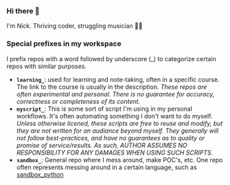 ### Hi there 👋

I'm Nick. Thriving coder, struggling musician 🎹🥴

### Special prefixes in my workspace

I prefix repos with a word followed by underscore (_) to categorize certain repos with similar purposes.

- **`learning_`**: used for learning and note-taking, often in a specific course. The link to the course is usually in the description. _These repos are often experimental and personal. There is no guarantee for accuracy, correctness or completeness of its content._
- **`myscript_`**: This is some sort of script I'm using in my personal workflows. It's often automating something I don't want to do myself. _Unless otherwise licened, these scripts are free to reuse and modify, but they are not written for an audiance beyond myself. They generally will not follow best-practices, and have no guarantees as to quality or promise of service/results. As such, AUTHOR ASSUMES NO RESPONSIBILITY FOR ANY DAMAGES WHEN USING SUCH SCRIPTS._
- **`sandbox_`**: General repo where I mess around, make POC's, etc. One repo often represents messing around in a certain language, such as [sandbox_python](https://github.com/nickpalenchar/sandbox_python)

<!--
**nickpalenchar/nickpalenchar** is a ✨ _special_ ✨ repository because its `README.md` (this file) appears on your GitHub profile.

Here are some ideas to get you started:

- 🔭 I’m currently working on ...
- 🌱 I’m currently learning ...
- 👯 I’m looking to collaborate on ...
- 🤔 I’m looking for help with ...
- 💬 Ask me about Automating boring stuff; breaking into tech.
- 📫 How to reach me: ...
- 😄 Pronouns: he/him
- ⚡ Fun fact: ...
-->
